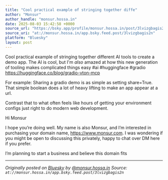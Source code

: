 ```yaml
---
title: "Cool practical example of stringing together diffe"
author: "Monsur"
author_handle: "monsur.hossa.in"
date: 2025-08-03 15:42:58 +0000
source_url: "https://bsky.app/profile/monsur.hossa.in/post/3lvizgbagis2n"
source_uri: "at://monsur.hossa.in/app.bsky.feed.post/3lvizgbagis2n"
platform: "Bluesky"
layout: post
---
```


Cool practical example of stringing together different AI tools to create a demo app. The AI is cool, but I'm _also_ amazed at how this new generation of tooling makes complicated things easy #ai #huggingface #gradio https://huggingface.co/blog/gradio-vton-mcp

For example: Sharing a gradio demo is as simple as setting share=True. That simple boolean does a lot of heavy lifting to make an app appear at a url.

Contrast that to what often feels like hours of getting your environment configs just right to do modern web development.

Hi Monsur

I hope you’re doing well. My name is also Monsur, and I’m interested in purchasing your domain name, https://www.monsur.com. I was wondering if you might be open to discussing this privately, happy to chat over DM here if you prefer.

I’m planning to start a business and believe this domain fits

<!--more-->

---

*Originally posted on [Bluesky](https://bsky.app/profile/monsur.hossa.in/post/3lvizgbagis2n) by [@monsur.hossa.in](https://bsky.app/profile/monsur.hossa.in)*
*Source: `at://monsur.hossa.in/app.bsky.feed.post/3lvizgbagis2n`*
